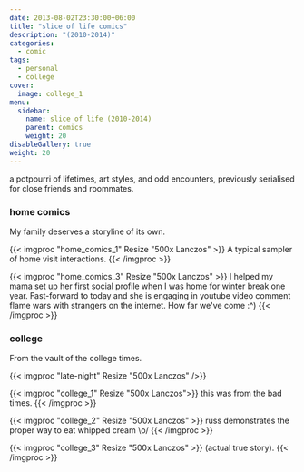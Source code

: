 ```yaml
---
date: 2013-08-02T23:30:00+06:00
title: "slice of life comics"
description: "(2010-2014)"
categories:
  - comic
tags:
  - personal
  - college
cover:
  image: college_1
menu:
  sidebar:
    name: slice of life (2010-2014)
    parent: comics
    weight: 20
disableGallery: true
weight: 20
---
```


a potpourri of lifetimes, art styles, and odd encounters, previously serialised for close friends and roommates.

### home comics

My family deserves a storyline of its own.

{{< imgproc "home_comics_1" Resize "500x Lanczos" >}}
A typical sampler of home visit interactions.
{{< /imgproc >}}

{{< imgproc "home_comics_3" Resize "500x Lanczos" >}}
I helped my mama set up her first social profile when I was home for winter break one year. Fast-forward to today and she is engaging in youtube video comment flame wars with strangers on the internet. How far we've come :^)
{{< /imgproc >}}

### college

From the vault of the college times.

{{< imgproc "late-night" Resize "500x Lanczos" />}}

{{< imgproc "college_1" Resize "500x Lanczos">}}
this was from the bad times.
{{< /imgproc >}}

{{< imgproc "college_2" Resize "500x Lanczos" >}}
russ demonstrates the proper way to eat whipped cream \o/
{{< /imgproc >}}

{{< imgproc "college_3" Resize "500x Lanczos" >}}
(actual true story).
{{< /imgproc >}}
